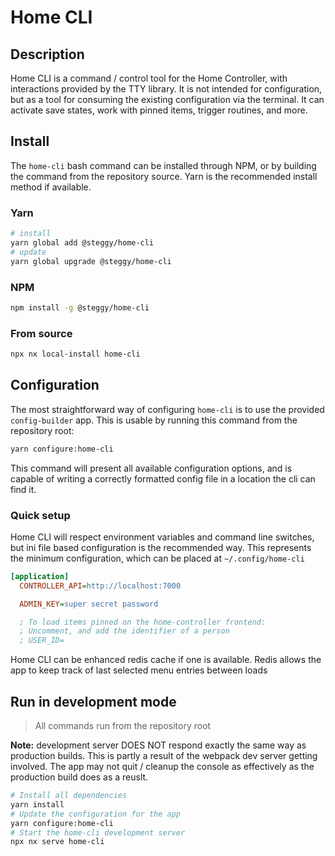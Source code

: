 # Home CLI

## Description

Home CLI is a command / control tool for the Home Controller, with interactions provided by the TTY library.
It is not intended for configuration, but as a tool for consuming the existing configuration via the terminal.
It can activate save states, work with pinned items, trigger routines, and more.

## Install

The `home-cli` bash command can be installed through NPM, or by building the command from the repository source.
Yarn is the recommended install method if available.

### Yarn

```bash
# install
yarn global add @steggy/home-cli
# update
yarn global upgrade @steggy/home-cli
```

### NPM

```bash
npm install -g @steggy/home-cli
```

### From source

```bash
npx nx local-install home-cli
```

## Configuration

The most straightforward way of configuring `home-cli` is to use the provided `config-builder` app. This is usable by running this command from the repository root:

```bash
yarn configure:home-cli
```

This command will present all available configuration options, and is capable of writing a correctly formatted config file in a location the cli can find it.

### Quick setup

Home CLI will respect environment variables and command line switches, but ini file based configuration is the recommended way.
This represents the minimum configuration, which can be placed at `~/.config/home-cli`

```ini
[application]
  CONTROLLER_API=http://localhost:7000

  ADMIN_KEY=super secret password

  ; To load items pinned on the home-controller frontend:
  ; Uncomment, and add the identifier of a person
  ; USER_ID=
```

Home CLI can be enhanced redis cache if one is available.
Redis allows the app to keep track of last selected menu entries between loads

## Run in development mode

> All commands run from the repository root

**Note:** development server DOES NOT respond exactly the same way as production builds.
This is partly a result of the webpack dev server getting involved.
The app may not quit / cleanup the console as effectively as the production build does as a reuslt.

```bash
# Install all dependencies
yarn install
# Update the configuration for the app
yarn configure:home-cli
# Start the home-cli development server
npx nx serve home-cli
```
